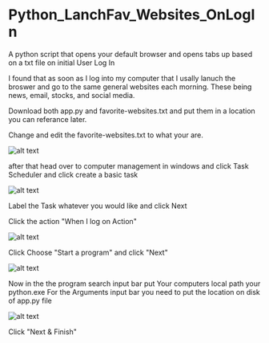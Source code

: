 # Python_LanchFav_Websites_OnLogIn
A python script that opens your default browser and opens tabs up based on a txt file on initial User Log In

I found that as soon as I log into my computer that I usally lanuch the broswer and go to the same general websites each morning. These being news, email, stocks, and social media. 

Download both app.py and favorite-websites.txt and put them in a location you can referance later. 

Change and edit the favorite-websites.txt to what your are.

![alt text](https://i.imgur.com/97w0ADC.jpg) 

after that head over to computer management in windows and click Task Scheduler and click create a basic task

![alt text](https://i.imgur.com/4Al46eI.jpg)


Label the Task whatever you would like and click Next 


Click the action "When I log on Action"

![alt text](https://i.imgur.com/5TGvYxr.jpg)


Click Choose "Start a program" and click "Next" 

![alt text](https://i.imgur.com/WeQN3GI.jpg)


Now in the the program search input bar put Your computers local path your python.exe
For the Arguments   input bar you need to put the location on disk of app.py file 

![alt text](https://i.imgur.com/1WX7BtU.jpg)


Click "Next & Finish" 

